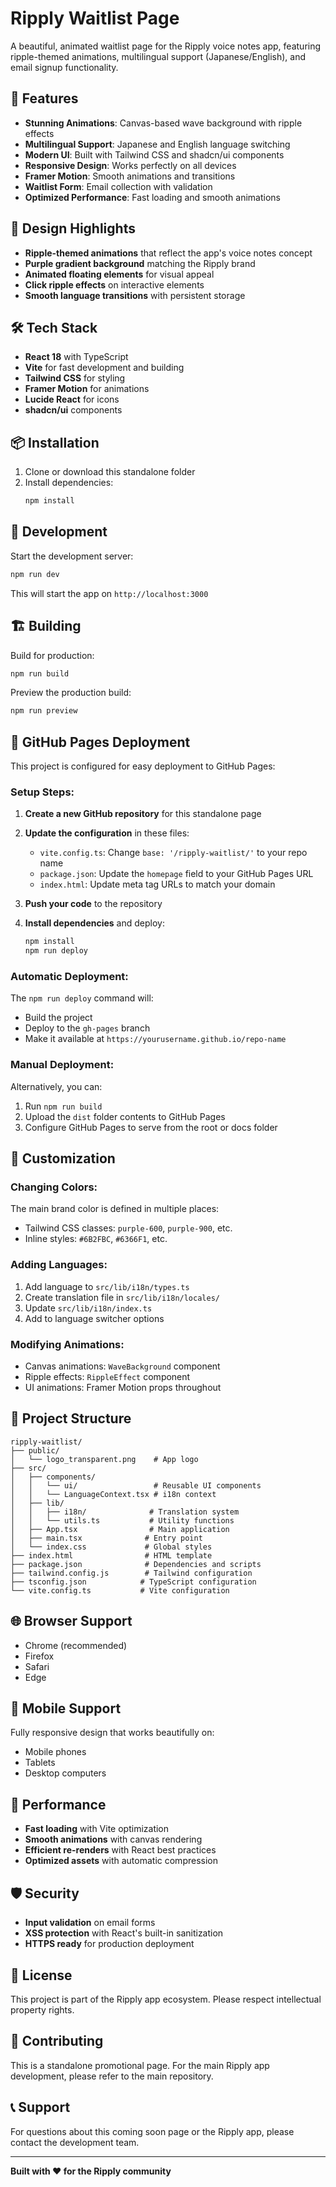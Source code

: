 # Ripply Waitlist Page

A beautiful, animated waitlist page for the Ripply voice notes app, featuring ripple-themed animations, multilingual support (Japanese/English), and email signup functionality.

## 🚀 Features

- **Stunning Animations**: Canvas-based wave background with ripple effects
- **Multilingual Support**: Japanese and English language switching
- **Modern UI**: Built with Tailwind CSS and shadcn/ui components
- **Responsive Design**: Works perfectly on all devices
- **Framer Motion**: Smooth animations and transitions
- **Waitlist Form**: Email collection with validation
- **Optimized Performance**: Fast loading and smooth animations

## 🎨 Design Highlights

- **Ripple-themed animations** that reflect the app's voice notes concept
- **Purple gradient background** matching the Ripply brand
- **Animated floating elements** for visual appeal
- **Click ripple effects** on interactive elements
- **Smooth language transitions** with persistent storage

## 🛠️ Tech Stack

- **React 18** with TypeScript
- **Vite** for fast development and building
- **Tailwind CSS** for styling
- **Framer Motion** for animations
- **Lucide React** for icons
- **shadcn/ui** components

## 📦 Installation

1. Clone or download this standalone folder
2. Install dependencies:
   ```bash
   npm install
   ```

## 🔧 Development

Start the development server:
```bash
npm run dev
```

This will start the app on `http://localhost:3000`

## 🏗️ Building

Build for production:
```bash
npm run build
```

Preview the production build:
```bash
npm run preview
```

## 🚀 GitHub Pages Deployment

This project is configured for easy deployment to GitHub Pages:

### Setup Steps:

1. **Create a new GitHub repository** for this standalone page
2. **Update the configuration** in these files:
   - `vite.config.ts`: Change `base: '/ripply-waitlist/'` to your repo name
   - `package.json`: Update the `homepage` field to your GitHub Pages URL
   - `index.html`: Update meta tag URLs to match your domain

3. **Push your code** to the repository
4. **Install dependencies** and deploy:
   ```bash
   npm install
   npm run deploy
   ```

### Automatic Deployment:

The `npm run deploy` command will:
- Build the project
- Deploy to the `gh-pages` branch
- Make it available at `https://yourusername.github.io/repo-name`

### Manual Deployment:

Alternatively, you can:
1. Run `npm run build`
2. Upload the `dist` folder contents to GitHub Pages
3. Configure GitHub Pages to serve from the root or docs folder

## 🎨 Customization

### Changing Colors:
The main brand color is defined in multiple places:
- Tailwind CSS classes: `purple-600`, `purple-900`, etc.
- Inline styles: `#6B2FBC`, `#6366F1`, etc.

### Adding Languages:
1. Add language to `src/lib/i18n/types.ts`
2. Create translation file in `src/lib/i18n/locales/`
3. Update `src/lib/i18n/index.ts`
4. Add to language switcher options

### Modifying Animations:
- Canvas animations: `WaveBackground` component
- Ripple effects: `RippleEffect` component
- UI animations: Framer Motion props throughout

## 📁 Project Structure

```
ripply-waitlist/
├── public/
│   └── logo_transparent.png    # App logo
├── src/
│   ├── components/
│   │   └── ui/                 # Reusable UI components
│   │   └── LanguageContext.tsx # i18n context
│   ├── lib/
│   │   ├── i18n/              # Translation system
│   │   └── utils.ts           # Utility functions
│   ├── App.tsx                # Main application
│   ├── main.tsx              # Entry point
│   └── index.css             # Global styles
├── index.html                # HTML template
├── package.json              # Dependencies and scripts
├── tailwind.config.js        # Tailwind configuration
├── tsconfig.json            # TypeScript configuration
└── vite.config.ts           # Vite configuration
```

## 🌐 Browser Support

- Chrome (recommended)
- Firefox
- Safari
- Edge

## 📱 Mobile Support

Fully responsive design that works beautifully on:
- Mobile phones
- Tablets
- Desktop computers

## 🎯 Performance

- **Fast loading** with Vite optimization
- **Smooth animations** with canvas rendering
- **Efficient re-renders** with React best practices
- **Optimized assets** with automatic compression

## 🛡️ Security

- **Input validation** on email forms
- **XSS protection** with React's built-in sanitization
- **HTTPS ready** for production deployment

## 📄 License

This project is part of the Ripply app ecosystem. Please respect intellectual property rights.

## 🤝 Contributing

This is a standalone promotional page. For the main Ripply app development, please refer to the main repository.

## 📞 Support

For questions about this coming soon page or the Ripply app, please contact the development team.

---

**Built with ❤️ for the Ripply community** 